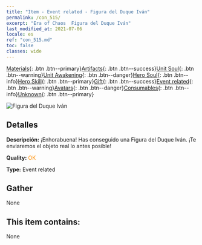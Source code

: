 ```yaml
---
title: "Item - Event related - Figura del Duque Iván"
permalink: /con_515/
excerpt: "Era of Chaos  Figura del Duque Iván"
last_modified_at: 2021-07-06
locale: es
ref: "con_515.md"
toc: false
classes: wide
---
```

 [Materials](/ItemsES/){: .btn .btn--primary}[Artifacts](/ItemsES/Artifacts/){: .btn .btn--success}[Unit Soul](/ItemsES/UnitSoul/){: .btn .btn--warning}[Unit Awakening](/ItemsES/UnitAwakening/){: .btn .btn--danger}[Hero Soul](/ItemsES/HeroSoul/){: .btn .btn--info}[Hero Skill](/ItemsES/HeroSkill/){: .btn .btn--primary}[Gift](/ItemsES/Gift/){: .btn .btn--success}[Event related](/ItemsES/Events/){: .btn .btn--warning}[Avatars](/ItemsES/Avatars/){: .btn .btn--danger}[Consumables](/ItemsES/Consumables/){: .btn .btn--info}[Unknown](/ItemsES/Unknown/){: .btn .btn--primary}

 ![Figura del Duque Iván](/images/t/i_10006.png)

## Detalles
 **Descripción:** ¡Enhorabuena! Has conseguido una Figura del Duque Iván. ¡Te enviaremos el objeto real lo antes posible!

 **Quality:** <span style="color: #FF8C00">OK</span>

 **Type:** Event related

## Gather

  None

## This item contains:

  None

